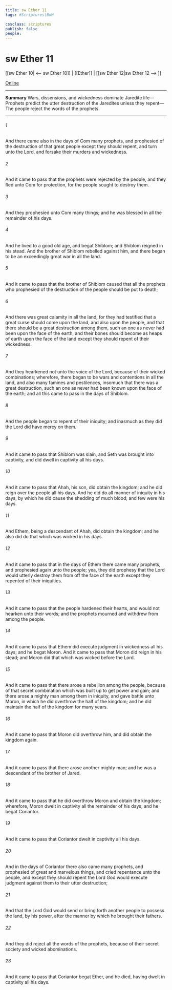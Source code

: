 ```yaml
---
title: sw Ether 11
tags: #Scriptures\BoM

cssclass: scriptures
publish: false
people:
---
```


# sw Ether 11
[[sw Ether 10| <-- sw Ether 10]] | [[Ether]] | [[sw Ether 12|sw Ether 12 --> ]]

[Online](https://churchofjesuschrist.org/study/scriptures/bofm/ether/11?lang=eng)

---
__Summary__
Wars, dissensions, and wickedness dominate Jaredite life—Prophets predict the utter destruction of the Jaredites unless they repent—The people reject the words of the prophets.

---
###### 1 
And there came also in the days of Com many prophets, and prophesied of the destruction of that great people except they should repent, and turn unto the Lord, and forsake their murders and wickedness.

###### 2 
And it came to pass that the prophets were rejected by the people, and they fled unto Com for protection, for the people sought to destroy them.

###### 3 
And they prophesied unto Com many things; and he was blessed in all the remainder of his days.

###### 4 
And he lived to a good old age, and begat Shiblom; and Shiblom reigned in his stead. And the brother of Shiblom rebelled against him, and there began to be an exceedingly great war in all the land.

###### 5 
And it came to pass that the brother of Shiblom caused that all the prophets who prophesied of the destruction of the people should be put to death;

###### 6 
And there was great calamity in all the land, for they had testified that a great curse should come upon the land, and also upon the people, and that there should be a great destruction among them, such an one as never had been upon the face of the earth, and their bones should become as heaps of earth upon the face of the land except they should repent of their wickedness.

###### 7 
And they hearkened not unto the voice of the Lord, because of their wicked combinations; wherefore, there began to be wars and contentions in all the land, and also many famines and pestilences, insomuch that there was a great destruction, such an one as never had been known upon the face of the earth; and all this came to pass in the days of Shiblom.

###### 8 
And the people began to repent of their iniquity; and inasmuch as they did the Lord did have mercy on them.

###### 9 
And it came to pass that Shiblom was slain, and Seth was brought into captivity, and did dwell in captivity all his days.

###### 10 
And it came to pass that Ahah, his son, did obtain the kingdom; and he did reign over the people all his days. And he did do all manner of iniquity in his days, by which he did cause the shedding of much blood; and few were his days.

###### 11 
And Ethem, being a descendant of Ahah, did obtain the kingdom; and he also did do that which was wicked in his days.

###### 12 
And it came to pass that in the days of Ethem there came many prophets, and prophesied again unto the people; yea, they did prophesy that the Lord would utterly destroy them from off the face of the earth except they repented of their iniquities.

###### 13 
And it came to pass that the people hardened their hearts, and would not hearken unto their words; and the prophets mourned and withdrew from among the people.

###### 14 
And it came to pass that Ethem did execute judgment in wickedness all his days; and he begat Moron. And it came to pass that Moron did reign in his stead; and Moron did that which was wicked before the Lord.

###### 15 
And it came to pass that there arose a rebellion among the people, because of that secret combination which was built up to get power and gain; and there arose a mighty man among them in iniquity, and gave battle unto Moron, in which he did overthrow the half of the kingdom; and he did maintain the half of the kingdom for many years.

###### 16 
And it came to pass that Moron did overthrow him, and did obtain the kingdom again.

###### 17 
And it came to pass that there arose another mighty man; and he was a descendant of the brother of Jared.

###### 18 
And it came to pass that he did overthrow Moron and obtain the kingdom; wherefore, Moron dwelt in captivity all the remainder of his days; and he begat Coriantor.

###### 19 
And it came to pass that Coriantor dwelt in captivity all his days.

###### 20 
And in the days of Coriantor there also came many prophets, and prophesied of great and marvelous things, and cried repentance unto the people, and except they should repent the Lord God would execute judgment against them to their utter destruction;

###### 21 
And that the Lord God would send or bring forth another people to possess the land, by his power, after the manner by which he brought their fathers.

###### 22 
And they did reject all the words of the prophets, because of their secret society and wicked abominations.

###### 23 
And it came to pass that Coriantor begat Ether, and he died, having dwelt in captivity all his days.


